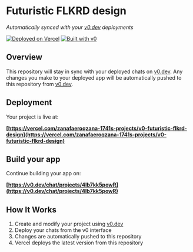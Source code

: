 # Futuristic FLKRD design

*Automatically synced with your [v0.dev](https://v0.dev) deployments*

[![Deployed on Vercel](https://img.shields.io/badge/Deployed%20on-Vercel-black?style=for-the-badge&logo=vercel)](https://vercel.com/zanafaeroqzana-1741s-projects/v0-futuristic-flkrd-design)
[![Built with v0](https://img.shields.io/badge/Built%20with-v0.dev-black?style=for-the-badge)](https://v0.dev/chat/projects/4lb7kk5powR)

## Overview

This repository will stay in sync with your deployed chats on [v0.dev](https://v0.dev).
Any changes you make to your deployed app will be automatically pushed to this repository from [v0.dev](https://v0.dev).

## Deployment

Your project is live at:

**[https://vercel.com/zanafaeroqzana-1741s-projects/v0-futuristic-flkrd-design](https://vercel.com/zanafaeroqzana-1741s-projects/v0-futuristic-flkrd-design)**

## Build your app

Continue building your app on:

**[https://v0.dev/chat/projects/4lb7kk5powR](https://v0.dev/chat/projects/4lb7kk5powR)**

## How It Works

1. Create and modify your project using [v0.dev](https://v0.dev)
2. Deploy your chats from the v0 interface
3. Changes are automatically pushed to this repository
4. Vercel deploys the latest version from this repository
